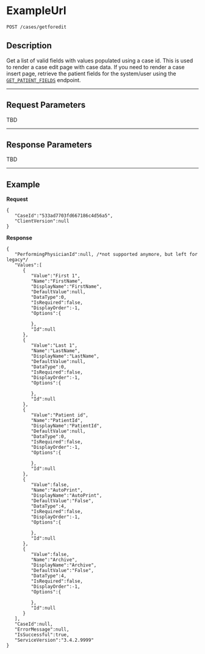 # ExampleUrl

    POST /cases/getforedit

## Description

Get a list of valid fields with values populated using a case id. This is used to render a case edit page with case data. If you need to render a case insert page, retrieve the patient fields for the system/user using the [<code>GET_PATIENT_FIELDS</code>](../patient_fields/getpatientfields.md) endpoint.

***

## Request Parameters

TBD

***

## Response Parameters

TBD

***

## Example
**Request**

	{
	   "CaseId":"533ad7703fd667186c4d56a5",
	   "ClientVersion":null
	}

**Response**

	{
	   "PerformingPhysicianId":null, /*not supported anymore, but left for legacy*/
	   "Values":[
		  {
			 "Value":"First 1",
			 "Name":"FirstName",
			 "DisplayName":"FirstName",
			 "DefaultValue":null,
			 "DataType":0,
			 "IsRequired":false,
			 "DisplayOrder":-1,
			 "Options":{

			 },
			 "Id":null
		  },
		  {
			 "Value":"Last 1",
			 "Name":"LastName",
			 "DisplayName":"LastName",
			 "DefaultValue":null,
			 "DataType":0,
			 "IsRequired":false,
			 "DisplayOrder":-1,
			 "Options":{

			 },
			 "Id":null
		  },
		  {
			 "Value":"Patient id",
			 "Name":"PatientId",
			 "DisplayName":"PatientId",
			 "DefaultValue":null,
			 "DataType":0,
			 "IsRequired":false,
			 "DisplayOrder":-1,
			 "Options":{

			 },
			 "Id":null
		  },
		  {
			 "Value":false,
			 "Name":"AutoPrint",
			 "DisplayName":"AutoPrint",
			 "DefaultValue":"False",
			 "DataType":4,
			 "IsRequired":false,
			 "DisplayOrder":-1,
			 "Options":{

			 },
			 "Id":null
		  },
		  {
			 "Value":false,
			 "Name":"Archive",
			 "DisplayName":"Archive",
			 "DefaultValue":"False",
			 "DataType":4,
			 "IsRequired":false,
			 "DisplayOrder":-1,
			 "Options":{

			 },
			 "Id":null
		  }
	   ],
	   "CaseId":null,
	   "ErrorMessage":null,
	   "IsSuccessful":true,
	   "ServiceVersion":"3.4.2.9999"
	}
